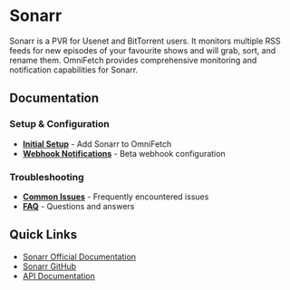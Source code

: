 # Sonarr

Sonarr is a PVR for Usenet and BitTorrent users. It monitors multiple RSS feeds for
new episodes of your favourite shows and will grab, sort, and rename them. OmniFetch
provides comprehensive monitoring and notification capabilities for Sonarr.

## Documentation

### Setup & Configuration

- **[Initial Setup](setup.md)** - Add Sonarr to OmniFetch
- **[Webhook Notifications](webhooks.md)** - Beta webhook configuration

### Troubleshooting

- **[Common Issues](../../troubleshooting/common-issues.md)** - Frequently encountered issues
- **[FAQ](../../troubleshooting/faq.md)** - Questions and answers

## Quick Links

- [Sonarr Official Documentation](https://wiki.servarr.com/sonarr)
- [Sonarr GitHub](https://github.com/Sonarr/Sonarr)
- [API Documentation](https://github.com/Sonarr/Sonarr/wiki/API)
